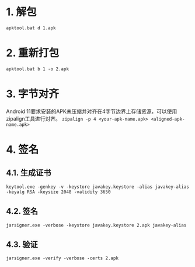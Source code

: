 # 1. 解包
`apktool.bat d 1.apk`

# 2. 重新打包
`apktool.bat b 1 -o 2.apk`

# 3. 字节对齐
Android 11要求安装的APK未压缩并对齐在4字节边界上存储资源，可以使用zipalign工具进行对齐。
`zipalign -p 4 <your-apk-name.apk> <aligned-apk-name.apk>`

# 4. 签名

## 4.1. 生成证书

`keytool.exe -genkey -v -keystore javakey.keystore -alias javakey-alias -keyalg RSA -keysize 2048 -validity 3650`

## 4.2. 签名
`jarsigner.exe -verbose -keystore javakey.keystore 2.apk javakey-alias`

## 4.3. 验证
`jarsigner.exe -verify -verbose -certs 2.apk`
